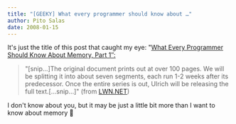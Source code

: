 ```yaml
---
title: "[GEEKY] What every programmer should know about …"
author: Pito Salas
date: 2008-01-15
---
```




It's just the title of this post that caught my eye: "[What Every Programmer
Should Know About Memory, Part 1″:](<http://lwn.net/Articles/250967/>)

> "[snip…]The original document prints out at over 100 pages. We will be
> splitting it into about seven segments, each run 1-2 weeks after its
> predecessor. Once the entire series is out, Ulrich will be releasing the
> full text.[…snip…]" (from [LWN.NET](<http://lwn.net/Articles/250967/>))

I don't know about you, but it may be just a little bit more than I want to
know about memory 🙂



